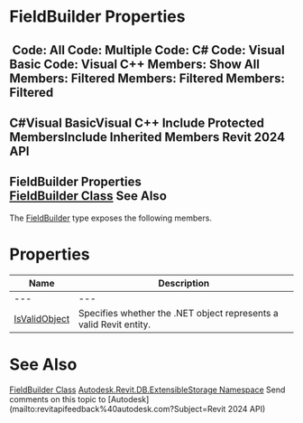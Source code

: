 # FieldBuilder Properties

﻿
 Code: All Code: Multiple Code: C# Code: Visual Basic Code: Visual C++  Members: Show All Members: Filtered Members: Filtered Members: Filtered   
---  
C#Visual BasicVisual C++
Include Protected MembersInclude Inherited Members
Revit 2024 API  
---  
FieldBuilder Properties  
[FieldBuilder Class](13cd8e7c-acc8-af6e-0ae6-a9b77fcd913c.md "FieldBuilder Class") See Also  
---  
The [FieldBuilder](13cd8e7c-acc8-af6e-0ae6-a9b77fcd913c.md "FieldBuilder Class") type exposes the following members.
# Properties
| Name | Description |
| --- | --- |
| --- | --- | --- |
| [IsValidObject](b749ab6a-805c-598f-680c-7a6befc14512.md "IsValidObject Property") | Specifies whether the .NET object represents a valid Revit entity. |

# See Also
[FieldBuilder Class](13cd8e7c-acc8-af6e-0ae6-a9b77fcd913c.md "FieldBuilder Class")
[Autodesk.Revit.DB.ExtensibleStorage Namespace](79486a74-376c-9555-c873-45d5a750f051.md "Autodesk.Revit.DB.ExtensibleStorage Namespace")
Send comments on this topic to [Autodesk](mailto:revitapifeedback%40autodesk.com?Subject=Revit 2024 API)